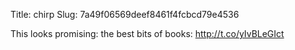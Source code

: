 Title: chirp
Slug: 7a49f06569deef8461f4fcbcd79e4536

This looks promising: the best bits of books: <a href="http://t.co/yIvBLeGIct">http://t.co/yIvBLeGIct</a>
